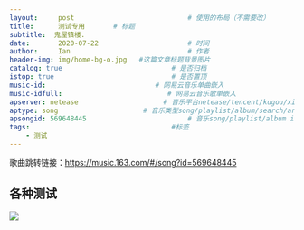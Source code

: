 ```yaml
---
layout:     post             				# 使用的布局（不需要改）
title:      测试专用       # 标题 
subtitle:  鬼屋镇楼. 
date:       2020-07-22  					# 时间
author:     Ian                  			# 作者
header-img: img/home-bg-o.jpg	#这篇文章标题背景图片
catalog: true                        	# 是否归档
istop: true                             # 是否置顶
music-id:                           # 网易云音乐单曲嵌入
music-idfull:                          # 网易云音乐歌单嵌入
apserver: netease                     # 音乐平台netease/tencent/kugou/xiami/baidu
aptype: song                     # 音乐类型song/playlist/album/search/artist
apsongid: 569648445                         # 音乐song/playlist/album id
tags:                              		#标签
    - 测试
---
```




歌曲跳转链接：<https://music.163.com/#/song?id=569648445>

##  各种测试

![](https://tva1.sinaimg.cn/large/007S8ZIlgy1gh30ihz2gyj30zk0k0aco.jpg)
